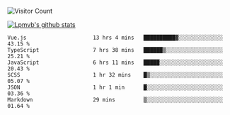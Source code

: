 ![Visitor Count](https://profile-counter.glitch.me/Lpmvb/count.svg)

[![Lpmvb's github stats](https://github-readme-stats.vercel.app/api?username=lpmvb&show_icons=true&title_color=fff&icon_color=79ff97&text_color=9f9f9f&bg_color=151515)](https://github.com/anuraghazra/github-readme-stats)

<!--
Here are some ideas to get you started:

- 🔭 I’m currently working on ...
- 🌱 I’m currently learning ...
- 👯 I’m looking to collaborate on ...
- 🤔 I’m looking for help with ...
- 💬 Ask me about ...
- 📫 How to reach me: ...
- 😄 Pronouns: ...
- ⚡ Fun fact: ...
-->

<!--START_SECTION:waka-->

```text
Vue.js                     13 hrs 4 mins   ██████████▓░░░░░░░░░░░░░░   43.15 %
TypeScript                 7 hrs 38 mins   ██████▒░░░░░░░░░░░░░░░░░░   25.21 %
JavaScript                 6 hrs 11 mins   █████░░░░░░░░░░░░░░░░░░░░   20.43 %
SCSS                       1 hr 32 mins    █▒░░░░░░░░░░░░░░░░░░░░░░░   05.07 %
JSON                       1 hr 1 min      █░░░░░░░░░░░░░░░░░░░░░░░░   03.36 %
Markdown                   29 mins         ▒░░░░░░░░░░░░░░░░░░░░░░░░   01.64 %
```

<!--END_SECTION:waka-->
